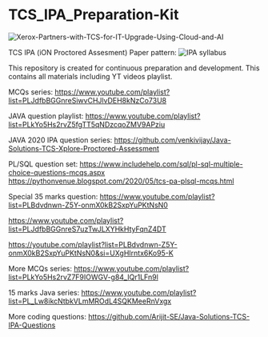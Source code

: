 # TCS_IPA_Preparation-Kit
![Xerox-Partners-with-TCS-for-IT-Upgrade-Using-Cloud-and-AI](https://github.com/user-attachments/assets/01e4c877-488c-46f8-be20-cba7b307c503)

TCS IPA (iON Proctored Assesment) Paper pattern:
![IPA syllabus](https://github.com/user-attachments/assets/ff098489-60d8-4f41-b43f-c4e48d7df339)

This repository is created for continuous preparation and development. This contains all materials including YT videos playlist.

MCQs series:
https://www.youtube.com/playlist?list=PLJdfbBGGnreSiwvCHJlvDEH8kNzCo73U8 

JAVA question playlist:
https://www.youtube.com/playlist?list=PLkYo5Hs2rvZ5fgTT5qNDzcqoZMV9APziu

JAVA 2020 IPA question series:
https://github.com/venkivijay/Java-Solutions-TCS-Xplore-Proctored-Assessment

PL/SQL question set:
https://www.includehelp.com/sql/pl-sql-multiple-choice-questions-mcqs.aspx
https://pythonvenue.blogspot.com/2020/05/tcs-pa-plsql-mcqs.html

Special 35 marks question:
https://www.youtube.com/playlist?list=PLBdvdnwn-Z5Y-onmX0kB2SxpYuPKtNsN0

https://www.youtube.com/playlist?list=PLJdfbBGGnreS7uzTwJLXYHkHtyFqnZ4DT

https://youtube.com/playlist?list=PLBdvdnwn-Z5Y-onmX0kB2SxpYuPKtNsN0&si=UXgHIrntx6Ko95-K

More MCQs series:
https://www.youtube.com/playlist?list=PLkYo5Hs2rvZ7F9IOWGV-g84_IQr1LFn9l

15 marks Java series:
https://www.youtube.com/playlist?list=PL_Lw8ikcNtbkVLmMROdL4SQKMeeRnVxgx

More coding questions:
https://github.com/Arijit-SE/Java-Solutions-TCS-IPA-Questions
